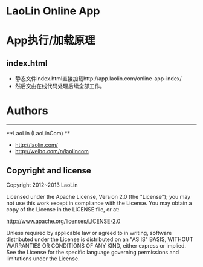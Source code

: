 LaoLin Online App
=================


# App执行/加载原理

## index.html
- 静态文件index.html直接加载http://app.laolin.com/online-app-index/
- 然后交由在线代码处理后续全部工作。

# Authors
-------

**LaoLin (LaoLinCom) **

+ http://laolin.com/
+ http://weibo.com/n/laolincom
 

Copyright and license
---------------------

Copyright 2012~2013 LaoLin 

Licensed under the Apache License, Version 2.0 (the "License");
you may not use this work except in compliance with the License.
You may obtain a copy of the License in the LICENSE file, or at:

   http://www.apache.org/licenses/LICENSE-2.0

Unless required by applicable law or agreed to in writing, software
distributed under the License is distributed on an "AS IS" BASIS,
WITHOUT WARRANTIES OR CONDITIONS OF ANY KIND, either express or implied.
See the License for the specific language governing permissions and
limitations under the License.
